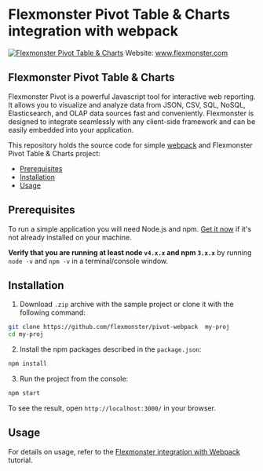 # Flexmonster Pivot Table & Charts integration with webpack
[![Flexmonster Pivot Table & Charts](https://www.flexmonster.com/fm_uploads/2020/06/GitHub_fm.png)](http://flexmonster.com)
Website: www.flexmonster.com

## Flexmonster Pivot Table & Charts
Flexmonster Pivot is a powerful Javascript tool for interactive web reporting. It allows you to visualize and analyze data from JSON, CSV, SQL, NoSQL, Elasticsearch, and OLAP data sources fast and conveniently. Flexmonster is designed to integrate seamlessly with any client-side framework and can be easily embedded into your application.

This repository holds the source code for simple [webpack](https://webpack.js.org/) and Flexmonster Pivot Table & Charts project:

* [Prerequisites](#prerequisites)
* [Installation](#installation)
* [Usage](#usage)

## <a href="prerequisites"></a>Prerequisites

To run a simple application you will need Node.js and npm. <a href="https://docs.npmjs.com/getting-started/installing-node" target="_blank" title="Installing Node.js and updating npm">
Get it now</a> if it's not already installed on your machine.
 
**Verify that you are running at least node `v4.x.x` and npm `3.x.x`**
by running `node -v` and `npm -v` in a terminal/console window.

## <a href="installation"></a>Installation

1. Download `.zip` archive with the sample project or clone it with the following command:
```bash
git clone https://github.com/flexmonster/pivot-webpack  my-proj
cd my-proj
```

2. Install the npm packages described in the `package.json`:

```bash
npm install
```

3. Run the project from the console:

```bash
npm start
```

To see the result, open `http://localhost:3000/` in your browser.

## <a href="usage"></a>Usage

For details on usage, refer to the [Flexmonster integration with Webpack](https://www.flexmonster.com/doc/integration-with-webpack/) tutorial.
